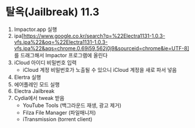 # 탈옥(Jailbreak) 11.3
1. Impactor.app 실행
2. ipa[https://www.google.co.kr/search?q=%22Electra1131-1.0.3-vfs.ipa%22&oq=%22Electra1131-1.0.3-vfs.ipa%22&aqs=chrome.0.69i59.562j0j9&sourceid=chrome&ie=UTF-8] 를 드래그해서 Impactor 프로그램에 올린다
3. iCloud 아이디 비밀번호 입력 
    * iCloud 계정 비밀번호가 노출될 수 있으니 iCloud 계정을 새로 파서 넣음
4. Elertra 실행
5. 에어플레인 모드 실행
6. Electra Jailbreak
7. Cydia에서 tweak 받음
    - YouTube Tools (백그라운드 재생, 광고 제거)
    - Filza File Manager (파일매니저)
    - iTransmission (torrent client)

